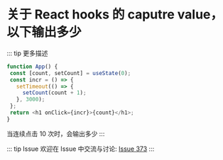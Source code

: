 # 关于 React hooks 的 caputre value，以下输出多少

::: tip 更多描述 
 ``` js
function App() {
  const [count, setCount] = useState(0);
  const incr = () => {
    setTimeout(() => {
      setCount(count + 1);
    }, 3000);
  };
  return <h1 onClick={incr}>{count}</h1>;
}
```

当连续点击 10 次时，会输出多少 
:::

::: tip Issue 
 欢迎在 Issue 中交流与讨论: [Issue 373](https://github.com/shfshanyue/Daily-Question/issues/373) 
:::



